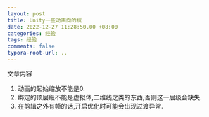 ```yaml
---
layout: post
title: Unity一些动画向的坑
date: 2022-12-27 11:28:50.00 +08:00
categories: 经验
tags: 经验
comments: false
typora-root-url: ..
---
```


文章内容

1. 动画的起始缩放不能是0.
2. 绑定的顶层级不能是虚拟体,二维线之类的东西,否则这一层级会缺失.
3. 在剪辑之外有帧的话,开启优化时可能会出现过渡异常.
